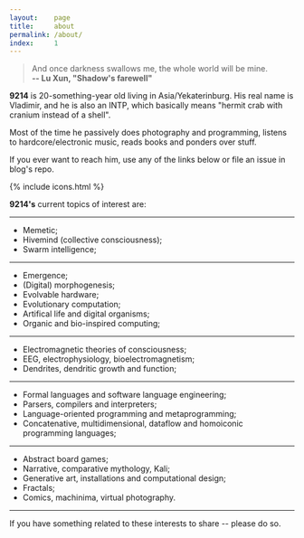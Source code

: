 ```yaml
---
layout:    page
title:     about
permalink: /about/
index:     1
---
```


> And once darkness swallows me, the whole world will be mine. <br> 
**-- Lu Xun, "Shadow's farewell"**

**9214** is 20-something-year old living in Asia/Yekaterinburg. His real name is Vladimir, and he is also an INTP, which basically means "hermit crab with cranium instead of a shell". 

Most of the time he passively does photography and programming, listens to hardcore/electronic music, reads books and ponders over stuff.

If you ever want to reach him, use any of the links below or file an issue in blog's repo.

{% include icons.html %} <br>

**9214's** current topics of interest are:

---

- Memetic;
- Hivemind (collective consciousness);
- Swarm intelligence;

---

- Emergence;
- (Digital) morphogenesis;
- Evolvable hardware;
- Evolutionary computation;
- Artifical life and digital organisms;
- Organic and bio-inspired computing;

---

- Electromagnetic theories of consciousness;
- EEG, electrophysiology, bioelectromagnetism;
- Dendrites, dendritic growth and function;

---

- Formal languages and software language engineering;
- Parsers, compilers and interpreters;
- Language-oriented programming and metaprogramming;
- Concatenative, multidimensional, dataflow and homoiconic programming languages;

---

- Abstract board games;
- Narrative, comparative mythology, Kali;
- Generative art, installations and computational design;
- Fractals;
- Comics, machinima, virtual photography.

---

If you have something related to these interests to share -- please do so.
